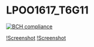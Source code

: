 # LPOO1617_T6G11

[![BCH compliance](https://bettercodehub.com/edge/badge/pigaoMIEIC/LPOO1617_T6G11?token=40eb84b251304929bb06d273f70f95b7ad264d6d)](https://bettercodehub.com/)

[!Screenshot](Pit_testing.png)
[!Screenshot](junit_testing.png)

